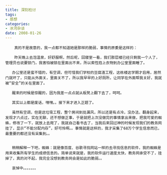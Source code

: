 ```yaml
---
title: 深刻检讨
tags:
- 感想
categories:
- 冰河杂谈
date: 2008-01-26
---
```


        真的不是故意的，我一点都不知道她是那样的脆弱，事情的原委是这样的：

        昨天晚上去泡温泉，好舒服啊，然后呢，回寝室一看，我们那层楼已经只剩我一个人了，管理员也说要锁门，我害怕被锁在里面出不来，所以索性抱上衣物到办公室里面睡了。

       办公室还是蛮不错的，有空调，但可惜我们学校的豆腐渣工程，这栋楼这学期才启用，居然门就坏了，只能从外面关，里面关不了，所以我早早的上好厕所，让同学在外面帮我关好，我就被“安全”的关在里面了。

       醒来的时候是惊醒的，因为我差一点点就从板凳上翻下去了，呵呵。

       其实以上都是废话，嘿嘿。。接下来才进入正题了。

       虽然有空调，但是这垃圾工程，整个房间到处漏风，所以还是有点冷，没办法，翻身起来，发现才六点过，实在无聊，还不想做正事，于是就把上次没做完的事情拿出来做，把我可爱的蜘蛛，修改了一下，就放上去爬了，我就自己看书去了，当我后来回过神的时候发现我们的教务网挂了，显示“不能分配内存”，好可怜啊。。事情就是这样的，我才采集了68万个学生信息而已，最重要的都还没有采集到。。


       稍稍解释一下吧，蜘蛛：就是像百度、谷歌寻找网站一样的去寻找信息的软件，我的蜘蛛是用来收集所有学生的成绩信息的。简单说来就是，我的软件运行速度太快，教务网承受不了，挂掉了，真的对不起，我完全没想到教务网会是如此的脆弱。。

       哀悼中。。。。。。。

